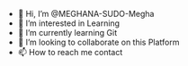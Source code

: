 - 👋 Hi, I’m @MEGHANA-SUDO-Megha
- 👀 I’m interested in Learning
- 🌱 I’m currently learning Git
- 💞️ I’m looking to collaborate on this Platform
- 📫 How to reach me contact

<!---
MEGHANA-SUDO-Megha/MEGHANA-SUDO-Megha is a ✨ special ✨ repository because its `README.md` (this file) appears on your GitHub profile.
You can click the Preview link to take a look at your changes.
--->
